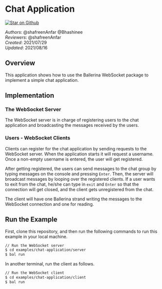 # Chat Application

[![Star on Github](https://img.shields.io/badge/-Star%20on%20Github-blue?style=social&logo=github)](https://github.com/ballerina-platform/module-ballerina-websocket)

_Authors_: @shafreenAnfar @Bhashinee   
_Reviewers_: @shafreenAnfar   
_Created_: 2021/07/29   
_Updated_: 2021/08/16 

## Overview

This application shows how to use the Ballerina WebSocket package to implement a simple chat application.

## Implementation

### The WebSocket Server
The WebSocket server is in charge of registering users to the chat application and broadcasting the messages received by the users.

### Users - WebSocket Clients
Clients can register for the chat application by sending requests to the WebSocket server. When the application starts it will request a username. Once a non-empty username is entered, the user will get registered.

After getting registered, the users can send messages to the chat group by typing messages on the console and pressing `Enter`. Then, the server will broadcast messages by looping over the registered clients.
If a user wants to exit from the chat, he/she can type in `exit` and `Enter` so that the connection will get closed, and the client gets unregistered from the chat.

The client will have one Ballerina strand writing the messages to the WebSocket connection and one for reading.

## Run the Example

First, clone this repository, and then run the following commands to run this example in your local machine.

```sh
// Run the WebSocket server
$ cd examples/chat-application/server
$ bal run
```

In another terminal, run the client as follows.
```sh
// Run the WebSocket client
$ cd examples/chat-application/client
$ bal run
```